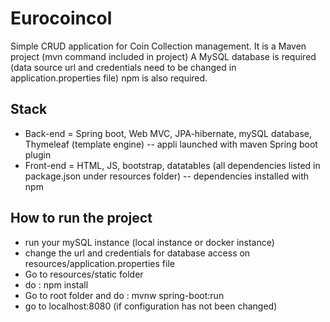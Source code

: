 # Eurocoincol

Simple CRUD application for Coin Collection management.
It is a Maven project (mvn command included in project) 
A MySQL database is required (data source url and credentials need to be changed in application.properties file)
npm is also required.

## Stack 
- Back-end = Spring boot, Web MVC, JPA-hibernate, mySQL database, Thymeleaf (template engine) -- appli launched with maven Spring boot plugin
- Front-end = HTML, JS, bootstrap, datatables (all dependencies listed in package.json under resources folder) -- dependencies installed with npm

## How to run the project 
- run your mySQL instance (local instance or docker instance) 
- change the url and credentials for database access on resources/application.properties file
- Go to resources/static folder
- do : npm install
- Go to root folder and do : mvnw spring-boot:run
- go to localhost:8080 (if configuration has not been changed)

